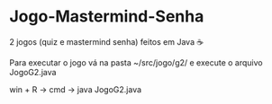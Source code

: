 # Jogo-Mastermind-Senha
2 jogos (quiz e mastermind senha) feitos em Java ☕

Para executar o jogo vá na pasta ~/src/jogo/g2/ e execute o arquivo JogoG2.java

win + R -> cmd -> java JogoG2.java
